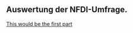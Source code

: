 ## Auswertung der NFDI-Umfrage.

[This would be the first part](https://github.com/SCSchmidt/N4Oumfrage/blob/master/docs/md/Auswertung1.md)
